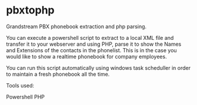 # pbxtophp
Grandstream PBX phonebook extraction and php parsing.

You can execute a powershell script to extract to a local XML file and transfer it to your webserver and using PHP, 
parse it to show the Names and Extensions of the contacts in the phonelist. This is in the case you would like to 
show a realtime phonebook for company employees.

You can run this script automatically using windows task scheduller in order to maintain a fresh phonebook all the time.

Tools used:

Powershell
PHP
